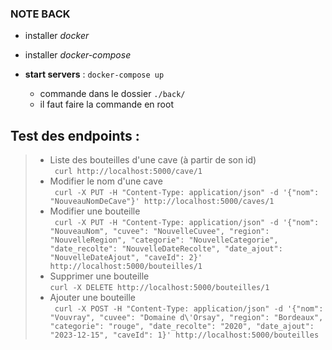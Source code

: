 ### NOTE BACK
- installer *docker*
- installer *docker-compose*


- **start servers** : `docker-compose up`
  - commande dans le dossier `./back/`
  - il faut faire la commande en root



## Test des endpoints :
> - Liste des bouteilles d'une cave (à partir de son id)<br/>
``` curl http://localhost:5000/cave/1```
> - Modifier le nom d'une cave<br/> 
``` curl -X PUT -H "Content-Type: application/json" -d '{"nom": "NouveauNomDeCave"}' http://localhost:5000/caves/1```
> - Modifier une bouteille <br/>
``` curl -X PUT -H "Content-Type: application/json" -d '{"nom": "NouveauNom", "cuvee": "NouvelleCuvee", "region": "NouvelleRegion", "categorie": "NouvelleCategorie", "date_recolte": "NouvelleDateRecolte", "date_ajout": "NouvelleDateAjout", "caveId": 2}' http://localhost:5000/bouteilles/1```
> - Supprimer une bouteille<br/>
``` curl -X DELETE http://localhost:5000/bouteilles/1 ```
> - Ajouter une bouteille<br />
``` curl -X POST -H "Content-Type: application/json" -d '{"nom": "Vouvray", "cuvee": "Domaine d\'Orsay", "region": "Bordeaux", "categorie": "rouge", "date_recolte": "2020", "date_ajout": "2023-12-15", "caveId": 1}' http://localhost:5000/bouteilles```
